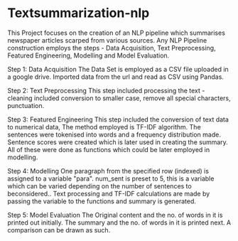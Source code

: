 # Textsummarization-nlp

This Project focuses on the creation of an NLP pipeline which summarises newspaper articles scarped from various sources. Any NLP Pipeline construction employs the steps - Data Acquisition, Text Preprocessing, Featured Engineering, Modelling and Model Evaluation. 

Step 1: Data Acquisition
The Data Set is employed as a CSV file uploaded in a google drive. Imported data from the url and read as CSV using Pandas.

Step 2: Text Preprocessing
This step included processing the text - cleaning included conversion to smaller case, remove all special characters, punctuation.

Step 3: Featured Engineering
This step included the conversion of text data to numerical data, The method employed is TF-IDF algorithm. The sentences were tokenised into words and a frequency distribution made. Sentence scores were created which is later used in creating the summary. All of these were done as functions which could be later employed in modelling.

Step 4: Modelling
One paragraph from the specified row (indexed) is assigned to a variable "para". num_sent is preset to 5, this is a variable which can be varied depending on the number of sentences to beconsidered.. Text processing and TF-IDF calculations are made by passing the variable to the functions and summary is generated.

Step 5: Model Evaluation 
The Original content and the no. of words in it is printed out initially. The summary and the no. of words in it is printed next. A comparison can be drawn as such. 

